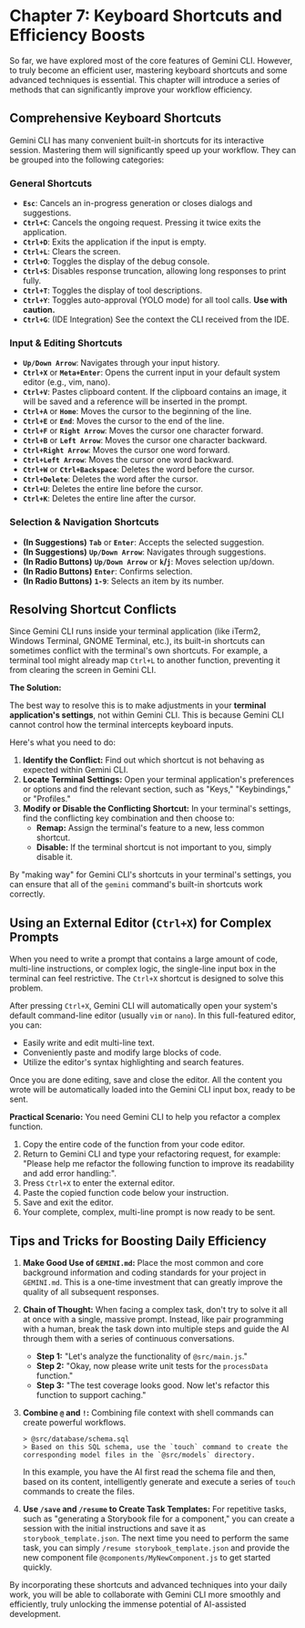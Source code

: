 # Chapter 7: Keyboard Shortcuts and Efficiency Boosts

So far, we have explored most of the core features of Gemini CLI. However, to truly become an efficient user, mastering keyboard shortcuts and some advanced techniques is essential. This chapter will introduce a series of methods that can significantly improve your workflow efficiency.

## Comprehensive Keyboard Shortcuts

Gemini CLI has many convenient built-in shortcuts for its interactive session. Mastering them will significantly speed up your workflow. They can be grouped into the following categories:

### General Shortcuts
- **`Esc`**: Cancels an in-progress generation or closes dialogs and suggestions.
- **`Ctrl+C`**: Cancels the ongoing request. Pressing it twice exits the application.
- **`Ctrl+D`**: Exits the application if the input is empty.
- **`Ctrl+L`**: Clears the screen.
- **`Ctrl+O`**: Toggles the display of the debug console.
- **`Ctrl+S`**: Disables response truncation, allowing long responses to print fully.
- **`Ctrl+T`**: Toggles the display of tool descriptions.
- **`Ctrl+Y`**: Toggles auto-approval (YOLO mode) for all tool calls. **Use with caution.**
- **`Ctrl+G`**: (IDE Integration) See the context the CLI received from the IDE.

### Input & Editing Shortcuts
- **`Up/Down Arrow`**: Navigates through your input history.
- **`Ctrl+X`** or **`Meta+Enter`**: Opens the current input in your default system editor (e.g., vim, nano).
- **`Ctrl+V`**: Pastes clipboard content. If the clipboard contains an image, it will be saved and a reference will be inserted in the prompt.
- **`Ctrl+A`** or **`Home`**: Moves the cursor to the beginning of the line.
- **`Ctrl+E`** or **`End`**: Moves the cursor to the end of the line.
- **`Ctrl+F`** or **`Right Arrow`**: Moves the cursor one character forward.
- **`Ctrl+B`** or **`Left Arrow`**: Moves the cursor one character backward.
- **`Ctrl+Right Arrow`**: Moves the cursor one word forward.
- **`Ctrl+Left Arrow`**: Moves the cursor one word backward.
- **`Ctrl+W`** or **`Ctrl+Backspace`**: Deletes the word before the cursor.
- **`Ctrl+Delete`**: Deletes the word after the cursor.
- **`Ctrl+U`**: Deletes the entire line before the cursor.
- **`Ctrl+K`**: Deletes the entire line after the cursor.

### Selection & Navigation Shortcuts
- **(In Suggestions)** **`Tab`** or **`Enter`**: Accepts the selected suggestion.
- **(In Suggestions)** **`Up/Down Arrow`**: Navigates through suggestions.
- **(In Radio Buttons)** **`Up/Down Arrow`** or **`k`/`j`**: Moves selection up/down.
- **(In Radio Buttons)** **`Enter`**: Confirms selection.
- **(In Radio Buttons)** **`1-9`**: Selects an item by its number.

## Resolving Shortcut Conflicts

Since Gemini CLI runs inside your terminal application (like iTerm2, Windows Terminal, GNOME Terminal, etc.), its built-in shortcuts can sometimes conflict with the terminal's own shortcuts. For example, a terminal tool might already map `Ctrl+L` to another function, preventing it from clearing the screen in Gemini CLI.

**The Solution:**

The best way to resolve this is to make adjustments in your **terminal application's settings**, not within Gemini CLI. This is because Gemini CLI cannot control how the terminal intercepts keyboard inputs.

Here's what you need to do:
1.  **Identify the Conflict:** Find out which shortcut is not behaving as expected within Gemini CLI.
2.  **Locate Terminal Settings:** Open your terminal application's preferences or options and find the relevant section, such as "Keys," "Keybindings," or "Profiles."
3.  **Modify or Disable the Conflicting Shortcut:** In your terminal's settings, find the conflicting key combination and then choose to:
    *   **Remap:** Assign the terminal's feature to a new, less common shortcut.
    *   **Disable:** If the terminal shortcut is not important to you, simply disable it.

By "making way" for Gemini CLI's shortcuts in your terminal's settings, you can ensure that all of the `gemini` command's built-in shortcuts work correctly.

## Using an External Editor (`Ctrl+X`) for Complex Prompts

When you need to write a prompt that contains a large amount of code, multi-line instructions, or complex logic, the single-line input box in the terminal can feel restrictive. The `Ctrl+X` shortcut is designed to solve this problem.

After pressing `Ctrl+X`, Gemini CLI will automatically open your system's default command-line editor (usually `vim` or `nano`). In this full-featured editor, you can:
*   Easily write and edit multi-line text.
*   Conveniently paste and modify large blocks of code.
*   Utilize the editor's syntax highlighting and search features.

Once you are done editing, save and close the editor. All the content you wrote will be automatically loaded into the Gemini CLI input box, ready to be sent.

**Practical Scenario:**
You need Gemini CLI to help you refactor a complex function.
1.  Copy the entire code of the function from your code editor.
2.  Return to Gemini CLI and type your refactoring request, for example: "Please help me refactor the following function to improve its readability and add error handling:".
3.  Press `Ctrl+X` to enter the external editor.
4.  Paste the copied function code below your instruction.
5.  Save and exit the editor.
6.  Your complete, complex, multi-line prompt is now ready to be sent.

## Tips and Tricks for Boosting Daily Efficiency

1.  **Make Good Use of `GEMINI.md`:** Place the most common and core background information and coding standards for your project in `GEMINI.md`. This is a one-time investment that can greatly improve the quality of all subsequent responses.

2.  **Chain of Thought:** When facing a complex task, don't try to solve it all at once with a single, massive prompt. Instead, like pair programming with a human, break the task down into multiple steps and guide the AI through them with a series of continuous conversations.
    *   **Step 1:** "Let's analyze the functionality of `@src/main.js`."
    *   **Step 2:** "Okay, now please write unit tests for the `processData` function."
    *   **Step 3:** "The test coverage looks good. Now let's refactor this function to support caching."

3.  **Combine `@` and `!`:** Combining file context with shell commands can create powerful workflows.
    ```
    > @src/database/schema.sql
    > Based on this SQL schema, use the `touch` command to create the corresponding model files in the `@src/models` directory.
    ```
    In this example, you have the AI first read the schema file and then, based on its content, intelligently generate and execute a series of `touch` commands to create the files.

4.  **Use `/save` and `/resume` to Create Task Templates:** For repetitive tasks, such as "generating a Storybook file for a component," you can create a session with the initial instructions and save it as `storybook_template.json`. The next time you need to perform the same task, you can simply `/resume storybook_template.json` and provide the new component file `@components/MyNewComponent.js` to get started quickly.

By incorporating these shortcuts and advanced techniques into your daily work, you will be able to collaborate with Gemini CLI more smoothly and efficiently, truly unlocking the immense potential of AI-assisted development.
